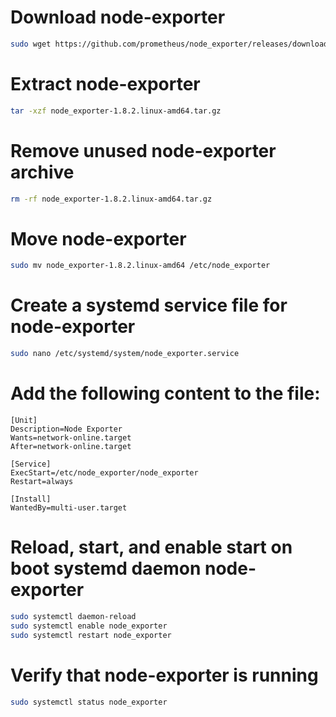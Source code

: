 # Download node-exporter

```bash
sudo wget https://github.com/prometheus/node_exporter/releases/download/v1.8.2/node_exporter-1.8.2.linux-amd64.tar.gz
```

# Extract node-exporter

```bash
tar -xzf node_exporter-1.8.2.linux-amd64.tar.gz
```

# Remove unused node-exporter archive

```bash
rm -rf node_exporter-1.8.2.linux-amd64.tar.gz
```

# Move node-exporter

```bash
sudo mv node_exporter-1.8.2.linux-amd64 /etc/node_exporter
```

# Create a systemd service file for node-exporter

```bash
sudo nano /etc/systemd/system/node_exporter.service
```

# Add the following content to the file:

```nano
[Unit]
Description=Node Exporter
Wants=network-online.target
After=network-online.target

[Service]
ExecStart=/etc/node_exporter/node_exporter
Restart=always

[Install]
WantedBy=multi-user.target
```

# Reload, start, and enable start on boot systemd daemon node-exporter

```bash
sudo systemctl daemon-reload
sudo systemctl enable node_exporter
sudo systemctl restart node_exporter
```

# Verify that node-exporter is running

```bash
sudo systemctl status node_exporter
```
